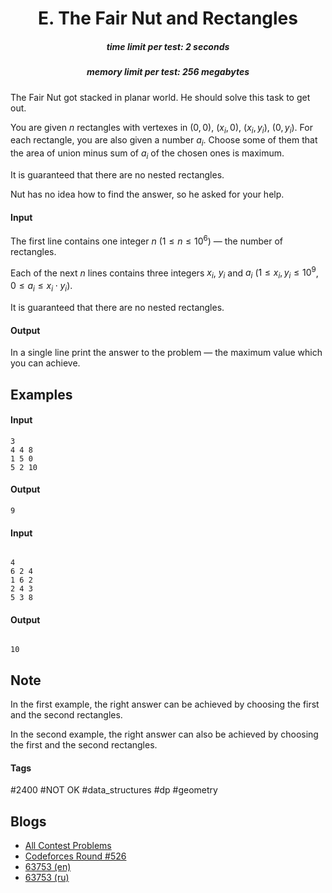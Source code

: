 <h1 style='text-align: center;'> E. The Fair Nut and Rectangles</h1>

<h5 style='text-align: center;'>time limit per test: 2 seconds</h5>
<h5 style='text-align: center;'>memory limit per test: 256 megabytes</h5>

The Fair Nut got stacked in planar world. He should solve this task to get out.

You are given $n$ rectangles with vertexes in $(0, 0)$, $(x_i, 0)$, $(x_i, y_i)$, $(0, y_i)$. For each rectangle, you are also given a number $a_i$. Choose some of them that the area of union minus sum of $a_i$ of the chosen ones is maximum.

It is guaranteed that there are no nested rectangles.

Nut has no idea how to find the answer, so he asked for your help.

#### Input

The first line contains one integer $n$ ($1 \leq n \leq 10^6$) — the number of rectangles.

Each of the next $n$ lines contains three integers $x_i$, $y_i$ and $a_i$ ($1 \leq x_i, y_i \leq 10^9$, $0 \leq a_i \leq x_i \cdot y_i$).

It is guaranteed that there are no nested rectangles.

#### Output

In a single line print the answer to the problem — the maximum value which you can achieve.

## Examples

#### Input


```text
3
4 4 8
1 5 0
5 2 10
```
#### Output


```text
9
```
#### Input

```text

4
6 2 4
1 6 2
2 4 3
5 3 8

```
#### Output


```text

10
```
## Note

In the first example, the right answer can be achieved by choosing the first and the second rectangles.

In the second example, the right answer can also be achieved by choosing the first and the second rectangles.



#### Tags 

#2400 #NOT OK #data_structures #dp #geometry 

## Blogs
- [All Contest Problems](../Codeforces_Round_526_(Div._1).md)
- [Codeforces Round #526](../blogs/Codeforces_Round_526.md)
- [63753 (en)](../blogs/63753_(en).md)
- [63753 (ru)](../blogs/63753_(ru).md)
